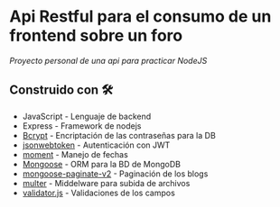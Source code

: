 # Api Restful para el consumo de un frontend sobre un foro

_Proyecto personal de una api para practicar NodeJS_

## Construido con 🛠️

* JavaScript - Lenguaje de backend
* Express - Framework de nodejs
* [Bcrypt](https://www.npmjs.com/package/bcrypt) - Encriptación de las contraseñas para la DB
* [jsonwebtoken](https://www.npmjs.com/package/jsonwebtoken) - Autenticación con JWT
* [moment](https://www.npmjs.com/package/moment) - Manejo de fechas
* [Mongoose](https://www.npmjs.com/package/mongoose) - ORM para la BD de MongoDB
* [mongoose-paginate-v2](https://www.npmjs.com/package/mongoose-paginate-v2) - Paginación de los blogs
* [multer](https://www.npmjs.com/package/multer) - Middelware para subida de archivos
* [validator.js](https://www.npmjs.com/package/validator) - Validaciones de los campos
